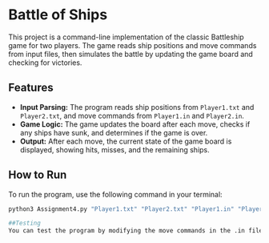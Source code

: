 # Battle of Ships

This project is a command-line implementation of the classic Battleship game for two players. The game reads ship positions and move commands from input files, then simulates the battle by updating the game board and checking for victories.

## Features
- **Input Parsing:** The program reads ship positions from `Player1.txt` and `Player2.txt`, and move commands from `Player1.in` and `Player2.in`.
- **Game Logic:** The game updates the board after each move, checks if any ships have sunk, and determines if the game is over.
- **Output:** After each move, the current state of the game board is displayed, showing hits, misses, and the remaining ships.

## How to Run
To run the program, use the following command in your terminal:

```bash
python3 Assignment4.py "Player1.txt" "Player2.txt" "Player1.in" "Player2.in"

##Testing
You can test the program by modifying the move commands in the .in files or the ship positions in the .txt files. The game will behave differently depending on the inputs.

